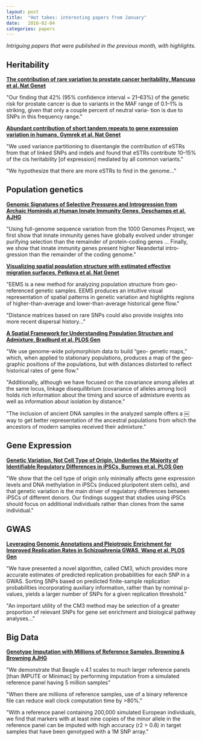 ```yaml
---
layout: post
title:  "Hot takes: interesting papers from January"
date:   2016-02-04
categories: papers
---
```


*Intriguing papers that were published in the previous month, with highlights.*

## Heritability

**[The contribution of rare variation to prostate cancer heritability, Mancuso et al. Nat Genet](http://www.nature.com/ng/journal/v48/n1/full/ng.3446.html)**

"Our finding that 42% (95% confidence interval = 21–63%) of the genetic risk for prostate cancer is due to variants in the MAF range of 0.1–1% is striking, given that only a couple percent of neutral varia- tion is due to SNPs in this frequency range."

**[Abundant contribution of short tandem repeats to gene expression variation in humans, Gymrek et al. Nat Genet](http://www.nature.com/ng/journal/v48/n1/abs/ng.3461.html)**

"We used variance partitioning to disentangle the contribution of eSTRs from that of linked SNPs and indels and found that eSTRs contribute 10–15% of the cis heritability [of expression] mediated by all common variants."

"We hypothesize that there are more eSTRs to find in the genome..."

## Population genetics

**[Genomic Signatures of Selective Pressures and Introgression from Archaic Hominids at Human Innate Immunity Genes, Deschamps et al. AJHG](http://www.cell.com/ajhg/abstract/S0002-9297(15)00485-1)**

"Using full-genome sequence variation from the 1000 Genomes Project, we first show that innate immunity genes have globally evolved under stronger purifying selection than the remainder of protein-coding genes ... Finally, we show that innate immunity genes present higher Neandertal intro- gression than the remainder of the coding genome."

**[Visualizing spatial population structure with estimated effective migration surfaces, Petkova et al. Nat Genet](http://www.nature.com/ng/journal/v48/n1/full/ng.3464.html)**

"EEMS is a new method for analyzing population structure from geo-referenced genetic samples. EEMS produces an intuitive visual representation of spatial patterns in genetic variation and highlights regions of higher-than-average and lower-than-average historical gene flow."

"Distance matrices based on rare SNPs could also provide insights into more recent dispersal history..."

**[A Spatial Framework for Understanding Population Structure and Admixture, Bradburd et al. PLOS Gen](http://journals.plos.org/plosgenetics/article?id=10.1371/journal.pgen.1005703)**

"We use genome-wide polymorphism data to build “geo- genetic maps,” which, when applied to stationary populations, produces a map of the geo- graphic positions of the populations, but with distances distorted to reflect historical rates of gene flow."

"Additionally, although we have focused on the covariance among alleles at the same locus, linkage disequilibrium (covariance of alleles among loci) holds rich information about the timing and source of admixture events as well as information about isolation by distance."

"The inclusion of ancient DNA samples in the analyzed sample offers a ￼way to get better representation of the ancestral populations from which the ancestors of modern samples received their admixture."

## Gene Expression

**[Genetic Variation, Not Cell Type of Origin, Underlies the Majority of Identifiable Regulatory Differences in iPSCs, Burrows et al. PLOS Gen](http://journals.plos.org/plosgenetics/article?id=10.1371/journal.pgen.1005793)**

"We show that the cell type of origin only minimally affects gene expression levels and DNA methylation in iPSCs (induced pluripotent stem cells), and that genetic variation is the main driver of regulatory differences between iPSCs of different donors. Our findings suggest that studies using iPSCs should focus on additional individuals rather than clones from the same individual."

## GWAS

**[Leveraging Genomic Annotations and Pleiotropic Enrichment for Improved Replication Rates in Schizophrenia GWAS, Wang et al. PLOS Gen](http://journals.plos.org/plosgenetics/article?id=10.1371/journal.pgen.1005803)**

"We have presented a novel algorithm, called CM3, which provides more accurate estimates of predicted replication probabilities for each SNP in a GWAS. Sorting SNPs based on predicted finite-sample replication probabilities incorporating auxiliary information, rather than by nominal p-values, yields a larger number of SNPs for a given replication threshold."

"An important utility of the CM3 method may be selection of a greater proportion of relevant SNPs for gene set enrichment and biological pathway analyses..."

## Big Data

**[Genotype Imputation with Millions of Reference Samples, Browning & Browning AJHG](http://www.cell.com/ajhg/references/S0002-9297(15)00491-7)**

"We demonstrate that Beagle v.4.1 scales to much larger reference panels [than IMPUTE or Minimac] by performing imputation from a simulated reference panel having 5 million samples"

"When there are millions of reference samples, use of a binary reference file can reduce wall clock computation time by >80%."

"With a reference panel containing 200,000 simulated European individuals, we find that markers with at least nine copies of the minor allele in the reference panel can be imputed with high accuracy (r2 > 0.8) in target samples that have been genotyped with a 1M SNP array."